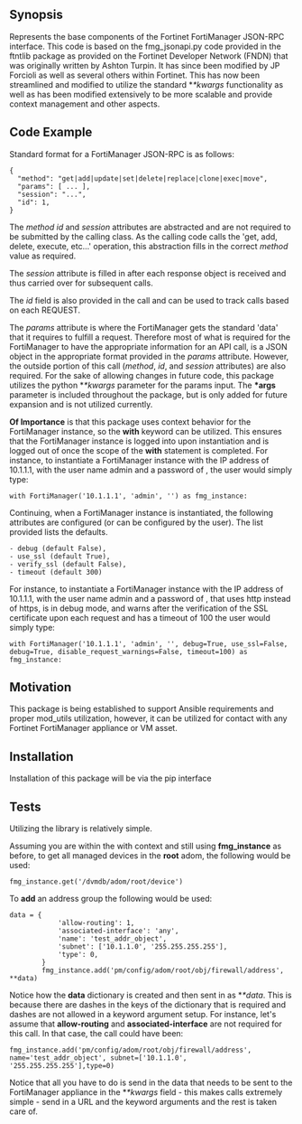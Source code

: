 ## Synopsis

Represents the base components of the Fortinet FortiManager JSON-RPC interface. This code is based on the fmg_jsonapi.py code provided in the ftntlib package as provided on the Fortinet Developer Network (FNDN) that was originally written by Ashton Turpin. It has since been modified by JP Forcioli as well as several others within Fortinet. This has now been streamlined and modified to utilize the standard **\**kwargs** functionality as well as has been modified extensively to be more scalable and provide context management and other aspects.

## Code Example

Standard format for a FortiManager JSON-RPC is as follows:
```
{
  "method": "get|add|update|set|delete|replace|clone|exec|move",
  "params": [ ... ],
  "session": "...",
  "id": 1,
}
```        
The *method* *id* and *session* attributes are abstracted and are not required to be submitted by the calling class. As the calling code calls the 'get, add, delete, execute, etc...' operation, this abstraction fills in the correct *method* value as required.

The *session* attribute is filled in after each response object is received and thus carried over for subsequent calls.

The *id* field is also provided in the call and can be used to track calls based on each REQUEST.

The *params* attribute is where the FortiManager gets the standard 'data' that it requires to fulfill a request.
Therefore most of what is required for the FortiManager to have the appropriate information for an API call, is
a JSON object in the appropriate format provided in the *params* attribute. However, the outside portion of
this call (*method*, *id*, and *session* attributes) are also required. For the sake of allowing changes in future
code, this package utilizes the python **\**kwargs** parameter for the params input. The **\*args** parameter is included throughout the package, but is only added for future expansion and is not utilized currently.

**Of Importance** is that this package uses context behavior for the FortiManager instance, so the **with** keyword can be utilized. This ensures that the FortiManager instance is logged into upon instantiation and is logged out of once the scope of the **with** statement is completed. For instance, to instantiate a FortiManager instance with the IP address of 10.1.1.1, with the user name admin and a password of <blank>, the user would simply type:

```
with FortiManager('10.1.1.1', 'admin', '') as fmg_instance:
```
Continuing, when a FortiManager instance is instantiated, the following attributes are configured (or can be configured by the user). The list provided lists the defaults.

```
- debug (default False),
- use_ssl (default True),
- verify_ssl (default False),
- timeout (default 300)
```
For instance, to instantiate a FortiManager instance with the IP address of 10.1.1.1, with the user name admin and a password of <blank>, that uses http instead of https, is in debug mode, and warns after the verification of the SSL certificate upon each request and has a timeout of 100 the user would simply type:

```
with FortiManager('10.1.1.1', 'admin', '', debug=True, use_ssl=False, debug=True, disable_request_warnings=False, timeout=100) as fmg_instance:
```

## Motivation

This package is being established to support Ansible requirements and proper mod_utils utilization, however, it can be utilized for contact with any Fortinet FortiManager appliance or VM asset. 

## Installation

Installation of this package will be via the pip interface

## Tests

Utilizing the library is relatively simple.

Assuming you are within the with context and still using **fmg_instance** as before, to get all managed devices in the **root** adom, the following would be used:

```
fmg_instance.get('/dvmdb/adom/root/device')
```

To **add** an address group the following would be used:

```
data = {
            'allow-routing': 1,
            'associated-interface': 'any',
            'name': 'test_addr_object',
            'subnet': ['10.1.1.0', '255.255.255.255'],
            'type': 0,
        }
        fmg_instance.add('pm/config/adom/root/obj/firewall/address', **data)
```

Notice how the **data** dictionary is created and then sent in as **\**data**. This is because there are dashes in the keys of the dictionary that is required and dashes are not allowed in a keyword argument setup. For instance, let's assume that **allow-routing** and **associated-interface** are not required for this call. In that case, the call could have been:

```
fmg_instance.add('pm/config/adom/root/obj/firewall/address', name='test_addr_object', subnet=['10.1.1.0', '255.255.255.255'],type=0)
```

Notice that all you have to do is send in the data that needs to be sent to the FortiManager appliance in the **\**kwargs** field - this makes calls extremely simple - send in a URL and the keyword arguments and the rest is taken care of.
